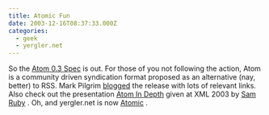 ```yaml
---
title: Atomic Fun
date: 2003-12-16T08:37:33.000Z
categories:
  - geek
  - yergler.net
---
```

So the [Atom 0.3 Spec][1]  is out. For those of you not following the action, Atom is a community driven syndication format proposed as an alternative (nay, better) to RSS. Mark Pilgrim [blogged][2]  the release with lots of relevant links. Also check out the presentation [Atom In Depth][3]  given at XML 2003 by [Sam Ruby][4] . Oh, and yergler.net is now [Atomic][5] .


 [1]: http://www.mnot.net/drafts/draft-nottingham-atom-format-02.html
 [2]: http://diveintomark.org/archives/2003/12/13/atom03
 [3]: http://intertwingly.net/slides/2003/xmlconf/
 [4]: http://intertwingly.net
 [5]: /averages/atom.atom
